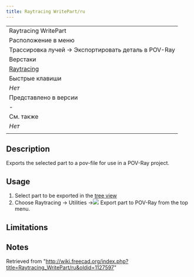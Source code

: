 ```yaml
---
title: Raytracing WritePart/ru
---
```

|  |
| --- |
| Raytracing WritePart |
| Расположение в меню |
| Трассировка лучей → Экспортировать деталь в POV-Ray |
| Верстаки |
| [Raytracing](/Raytracing_Workbench/ru "Raytracing Workbench/ru") |
| Быстрые клавиши |
| *Нет* |
| Представлено в версии |
| - |
| См. также |
| *Нет* |
|  |

## Description

Exports the selected part to a pov-file for use in a POV-Ray project.

## Usage

1. Select part to be exported in the [tree view](/Tree_view "Tree view")
2. Choose Raytracing → Utilities →![](/images/Raytracing_WritePart.svg) Export part to POV-Ray from the top menu.

## Limitations

## Notes

Retrieved from "<http://wiki.freecad.org/index.php?title=Raytracing_WritePart/ru&oldid=1127597>"